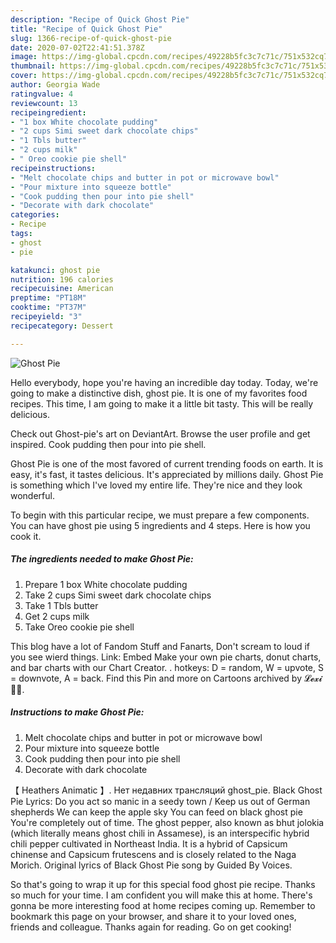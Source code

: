 ```yaml
---
description: "Recipe of Quick Ghost Pie"
title: "Recipe of Quick Ghost Pie"
slug: 1366-recipe-of-quick-ghost-pie
date: 2020-07-02T22:41:51.378Z
image: https://img-global.cpcdn.com/recipes/49228b5fc3c7c71c/751x532cq70/ghost-pie-recipe-main-photo.jpg
thumbnail: https://img-global.cpcdn.com/recipes/49228b5fc3c7c71c/751x532cq70/ghost-pie-recipe-main-photo.jpg
cover: https://img-global.cpcdn.com/recipes/49228b5fc3c7c71c/751x532cq70/ghost-pie-recipe-main-photo.jpg
author: Georgia Wade
ratingvalue: 4
reviewcount: 13
recipeingredient:
- "1 box White chocolate pudding"
- "2 cups Simi sweet dark chocolate chips"
- "1 Tbls butter"
- "2 cups milk"
- " Oreo cookie pie shell"
recipeinstructions:
- "Melt chocolate chips and butter in pot or microwave bowl"
- "Pour mixture into squeeze bottle"
- "Cook pudding then pour into pie shell"
- "Decorate with dark chocolate"
categories:
- Recipe
tags:
- ghost
- pie

katakunci: ghost pie 
nutrition: 196 calories
recipecuisine: American
preptime: "PT18M"
cooktime: "PT37M"
recipeyield: "3"
recipecategory: Dessert

---
```



![Ghost Pie](https://img-global.cpcdn.com/recipes/49228b5fc3c7c71c/751x532cq70/ghost-pie-recipe-main-photo.jpg)

Hello everybody, hope you're having an incredible day today. Today, we're going to make a distinctive dish, ghost pie. It is one of my favorites food recipes. This time, I am going to make it a little bit tasty. This will be really delicious.

Check out Ghost-pie&#39;s art on DeviantArt. Browse the user profile and get inspired. Cook pudding then pour into pie shell.

Ghost Pie is one of the most favored of current trending foods on earth. It is easy, it's fast, it tastes delicious. It's appreciated by millions daily. Ghost Pie is something which I've loved my entire life. They're nice and they look wonderful.


To begin with this particular recipe, we must prepare a few components. You can have ghost pie using 5 ingredients and 4 steps. Here is how you cook it.

<!--inarticleads1-->

##### The ingredients needed to make Ghost Pie:

1. Prepare 1 box White chocolate pudding
1. Take 2 cups Simi sweet dark chocolate chips
1. Take 1 Tbls butter
1. Get 2 cups milk
1. Take  Oreo cookie pie shell


This blog have a lot of Fandom Stuff and Fanarts, Don&#39;t scream to loud if you see wierd things. Link: Embed Make your own pie charts, donut charts, and bar charts with our Chart Creator. . hotkeys: D = random, W = upvote, S = downvote, A = back. Find this Pin and more on Cartoons archived by 𝓛𝓮𝔁𝓲🖤🐱. 

<!--inarticleads2-->

##### Instructions to make Ghost Pie:

1. Melt chocolate chips and butter in pot or microwave bowl
1. Pour mixture into squeeze bottle
1. Cook pudding then pour into pie shell
1. Decorate with dark chocolate


【 Heathers Animatic 】. Нет недавних трансляций ghost_pie. Black Ghost Pie Lyrics: Do you act so manic in a seedy town / Keep us out of German shepherds We can keep the apple sky You can feed on black ghost pie You&#39;re completely out of time. The ghost pepper, also known as bhut jolokia (which literally means ghost chili in Assamese), is an interspecific hybrid chili pepper cultivated in Northeast India. It is a hybrid of Capsicum chinense and Capsicum frutescens and is closely related to the Naga Morich. Original lyrics of Black Ghost Pie song by Guided By Voices. 

So that's going to wrap it up for this special food ghost pie recipe. Thanks so much for your time. I am confident you will make this at home. There's gonna be more interesting food at home recipes coming up. Remember to bookmark this page on your browser, and share it to your loved ones, friends and colleague. Thanks again for reading. Go on get cooking!

